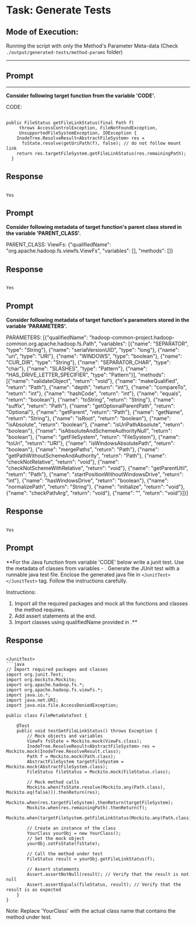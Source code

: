 # Task: Generate Tests

## Mode of Execution:

Running the script with only the Method's Parameter Meta-data (Check `./output/generated-tests/method-params` folder)

---

## Prompt

****

**Consider following target function from the variable 'CODE'.**

CODE:

```

public FileStatus getFileLinkStatus(final Path f)
     throws AccessControlException, FileNotFoundException,
     UnsupportedFileSystemException, IOException {
    InodeTree.ResolveResult<AbstractFileSystem> res =
      fsState.resolve(getUriPath(f), false); // do not follow mount link
    return res.targetFileSystem.getFileLinkStatus(res.remainingPath);
  }

```

## Response

```

Yes

```

## Prompt

**Consider following metadata of target function's parent class stored in the variable 'PARENT_CLASS'.**


PARENT_CLASS: 
ViewFs: {"qualifiedName": "org.apache.hadoop.fs.viewfs.ViewFs", "variables": [], "methods": []}

## Response

```

Yes

```

## Prompt

**Consider following metadata of target function's parameters stored in the variable 'PARAMETERS'.**


PARAMETERS: 
[{"qualifiedName": "hadoop-common-project.hadoop-common.org.apache.hadoop.fs.Path", "variables": [{"name": "SEPARATOR", "type": "String"}, {"name": "serialVersionUID", "type": "long"}, {"name": "uri", "type": "URI"}, {"name": "WINDOWS", "type": "boolean"}, {"name": "CUR_DIR", "type": "String"}, {"name": "SEPARATOR_CHAR", "type": "char"}, {"name": "SLASHES", "type": "Pattern"}, {"name": "HAS_DRIVE_LETTER_SPECIFIER", "type": "Pattern"}], "methods": [{"name": "validateObject", "return": "void"}, {"name": "makeQualified", "return": "Path"}, {"name": "depth", "return": "int"}, {"name": "compareTo", "return": "int"}, {"name": "hashCode", "return": "int"}, {"name": "equals", "return": "boolean"}, {"name": "toString", "return": "String"}, {"name": "suffix", "return": "Path"}, {"name": "getOptionalParentPath", "return": "Optional<Path>"}, {"name": "getParent", "return": "Path"}, {"name": "getName", "return": "String"}, {"name": "isRoot", "return": "boolean"}, {"name": "isAbsolute", "return": "boolean"}, {"name": "isUriPathAbsolute", "return": "boolean"}, {"name": "isAbsoluteAndSchemeAuthorityNull", "return": "boolean"}, {"name": "getFileSystem", "return": "FileSystem"}, {"name": "toUri", "return": "URI"}, {"name": "isWindowsAbsolutePath", "return": "boolean"}, {"name": "mergePaths", "return": "Path"}, {"name": "getPathWithoutSchemeAndAuthority", "return": "Path"}, {"name": "checkNotRelative", "return": "void"}, {"name": "checkNotSchemeWithRelative", "return": "void"}, {"name": "getParentUtil", "return": "Path"}, {"name": "startPositionWithoutWindowsDrive", "return": "int"}, {"name": "hasWindowsDrive", "return": "boolean"}, {"name": "normalizePath", "return": "String"}, {"name": "initialize", "return": "void"}, {"name": "checkPathArg", "return": "void"}, {"name": "<clinit>", "return": "void"}]}]

## Response

```

Yes

```

## Prompt

**For the Java function from variable 'CODE' below write a junit test. Use the metadata of classes from variables - <META-DATA>. Generate the JUnit test with a runnable java test file. Enclose the generated java file in `<JunitTest></JunitTest>` tag. Follow the instructions carefully. 

Instructions: 
1. Import all the required packages and mock all the functions and classes the method requires. 
2. Add assert statements at the end. 
3. Import classes using qualifiedName provided in <META-DATA>.**

## Response

```

<JunitTest>
```java
// Import required packages and classes
import org.junit.Test;
import org.mockito.Mockito;
import org.apache.hadoop.fs.*;
import org.apache.hadoop.fs.viewfs.*;
import java.io.*;
import java.net.URI;
import java.nio.file.AccessDeniedException;

public class FileMetadataTest {

    @Test
    public void testGetFileLinkStatus() throws Exception {
        // Mock objects and variables
        ViewFs fsState = Mockito.mock(ViewFs.class);
        InodeTree.ResolveResult<AbstractFileSystem> res = Mockito.mock(InodeTree.ResolveResult.class);
        Path f = Mockito.mock(Path.class);
        AbstractFileSystem targetFileSystem = Mockito.mock(AbstractFileSystem.class);
        FileStatus fileStatus = Mockito.mock(FileStatus.class);
        
        // Mock method calls
        Mockito.when(fsState.resolve(Mockito.any(Path.class), Mockito.eq(false))).thenReturn(res);
        Mockito.when(res.targetFileSystem).thenReturn(targetFileSystem);
        Mockito.when(res.remainingPath).thenReturn(f);
        Mockito.when(targetFileSystem.getFileLinkStatus(Mockito.any(Path.class))).thenReturn(fileStatus);
        
        // Create an instance of the class
        YourClass yourObj = new YourClass();
        // Set the mock object
        yourObj.setFsState(fsState);
        
        // Call the method under test
        FileStatus result = yourObj.getFileLinkStatus(f);
        
        // Assert statements
        Assert.assertNotNull(result); // Verify that the result is not null
        Assert.assertEquals(fileStatus, result); // Verify that the result is as expected
    }
}
```
</JunitTest>
Note: Replace 'YourClass' with the actual class name that contains the method under test.

```